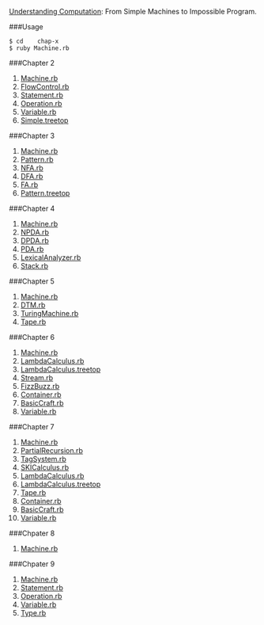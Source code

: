 [Understanding Computation](http://www.amazon.com/Understanding-Computation-Machines-Impossible-Programs/dp/1449329276/ref=sr_1_1?ie=UTF8&qid=1454475533&sr=8-1&keywords=understanding+computation): From Simple Machines to Impossible Program.

###Usage

	$ cd	chap-x
	$ ruby Machine.rb
	
###Chapter 2
1. [Machine.rb](https://github.com/xRahn/Understanding-Computation/blob/master/chap-2/Machine.rb)
2. [FlowControl.rb](https://github.com/xRahn/Understanding-Computation/blob/master/chap-2/FlowControl.rb)
3. [Statement.rb](https://github.com/xRahn/Understanding-Computation/blob/master/chap-2/Statement.rb)
4. [Operation.rb](https://github.com/xRahn/Understanding-Computation/blob/master/chap-2/Operation.rb)
5. [Variable.rb](https://github.com/xRahn/Understanding-Computation/blob/master/chap-2/Variable.rb)
6. [Simple.treetop](https://github.com/xRahn/Understanding-Computation/blob/master/chap-2/Simple.treetop)

###Chapter 3
1. [Machine.rb](https://github.com/xRahn/Understanding-Computation/blob/master/chap-3/Machine.rb)
2. [Pattern.rb](https://github.com/xRahn/Understanding-Computation/blob/master/chap-3/Pattern.rb)
3. [NFA.rb](https://github.com/xRahn/Understanding-Computation/blob/master/chap-3/NFA.rb)
4. [DFA.rb](https://github.com/xRahn/Understanding-Computation/blob/master/chap-3/DFA.rb)
5. [FA.rb](https://github.com/xRahn/Understanding-Computation/blob/master/chap-3/FA.rb)
6. [Pattern.treetop](https://github.com/xRahn/Understanding-Computation/blob/master/chap-3/Pattern.treetop)

###Chapter 4
1. [Machine.rb](https://github.com/xRahn/Understanding-Computation/blob/master/chap-4/Machine.rb)
2. [NPDA.rb](https://github.com/xRahn/Understanding-Computation/blob/master/chap-4/NPDA.rb)
3. [DPDA.rb](https://github.com/xRahn/Understanding-Computation/blob/master/chap-4/DPDA.rb)
3. [PDA.rb](https://github.com/xRahn/Understanding-Computation/blob/master/chap-4/PDA.rb)
4. [LexicalAnalyzer.rb](https://github.com/xRahn/Understanding-Computation/blob/master/chap-4/LexicalAnalyzer.rb)
5. [Stack.rb](https://github.com/xRahn/Understanding-Computation/blob/master/chap-4/Stack.rb)

###Chapter 5
1. [Machine.rb](https://github.com/xRahn/Understanding-Computation/blob/master/chap-5/Machine.rb)
2. [DTM.rb](https://github.com/xRahn/Understanding-Computation/blob/master/chap-5/DTM.rb)
3. [TuringMachine.rb](https://github.com/xRahn/Understanding-Computation/blob/master/chap-5/TuringMachine.rb)
4. [Tape.rb](https://github.com/xRahn/Understanding-Computation/blob/master/chap-5/Tape.rb)

###Chapter 6
1. [Machine.rb](https://github.com/xRahn/Understanding-Computation/blob/master/chap-6/Machine.rb)
2. [LambdaCalculus.rb](https://github.com/xRahn/Understanding-Computation/blob/master/chap-6/LambdaCalculus.rb)
3. [LambdaCalculus.treetop](https://github.com/xRahn/Understanding-Computation/blob/master/chap-6/LambdaCalculus.treetop)
4. [Stream.rb](https://github.com/xRahn/Understanding-Computation/blob/master/chap-6/Stream.rb)
5. [FizzBuzz.rb](https://github.com/xRahn/Understanding-Computation/blob/master/chap-6/FizzBuzz.rb)
6. [Container.rb](https://github.com/xRahn/Understanding-Computation/blob/master/chap-6/Container.rb)
7. [BasicCraft.rb](https://github.com/xRahn/Understanding-Computation/blob/master/chap-6/BasicCraft.rb)
8. [Variable.rb](https://github.com/xRahn/Understanding-Computation/blob/master/chap-6/Variable.rb)

###Chapter 7
1. [Machine.rb](https://github.com/xRahn/Understanding-Computation/blob/master/chap-7/Machine.rb)
2. [PartialRecursion.rb](https://github.com/xRahn/Understanding-Computation/blob/master/chap-7/PartialRecursion.rb)
3. [TagSystem.rb](https://github.com/xRahn/Understanding-Computation/blob/master/chap-7/TagSystem.rb)
4. [SKICalculus.rb](https://github.com/xRahn/Understanding-Computation/blob/master/chap-7/SKICalculus.rb)
5. [LambdaCalculus.rb](https://github.com/xRahn/Understanding-Computation/blob/master/chap-7/LambdaCalculus.rb)
6. [LambdaCalculus.treetop](https://github.com/xRahn/Understanding-Computation/blob/master/chap-7/LambdaCalculus.treetop)
7. [Tape.rb](https://github.com/xRahn/Understanding-Computation/blob/master/chap-7/Tape.rb)
8. [Container.rb](https://github.com/xRahn/Understanding-Computation/blob/master/chap-7/Container.rb)
9. [BasicCraft.rb](https://github.com/xRahn/Understanding-Computation/blob/master/chap-7/BasicCraft.rb)
10. [Variable.rb](https://github.com/xRahn/Understanding-Computation/blob/master/chap-7/Variable.rb)

###Chpater 8
1. [Machine.rb](https://github.com/xRahn/Understanding-Computation/blob/master/chap-8/Machine.rb)

###Chpater 9
1. [Machine.rb](https://github.com/xRahn/Understanding-Computation/blob/master/chap-9/Machine.rb)
2. [Statement.rb](https://github.com/xRahn/Understanding-Computation/blob/master/chap-9/Statement.rb)
3. [Operation.rb](https://github.com/xRahn/Understanding-Computation/blob/master/chap-9/Operation.rb)
4. [Variable.rb](https://github.com/xRahn/Understanding-Computation/blob/master/chap-9/Variable.rb)
5. [Type.rb](https://github.com/xRahn/Understanding-Computation/blob/master/chap-9/Type.rb)